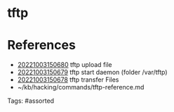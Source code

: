 # tftp

# References
- [20221003150680](/zet/20221003150680/) tftp upload file
- [20221003150679](/zet/20221003150679/) tftp start daemon (folder /var/tftp)
- [20221003150678](/zet/20221003150678/) tftp transfer Files
- ~/kb/hacking/commands/tftp-reference.md

Tags:
    #assorted

